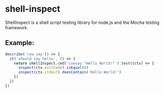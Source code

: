 shell-inspect
=============

ShellInspect is a shell script testing library for node.js and the Mocha testing framework.

## Example:

```js
describe('cow say'() => {
  it('should say hello', () => {
    return shellInspect.cmd('cowsay "Hello World!"').test((ctx) => {
      inspect(ctx.exitCode).isEqual(0)
      inspect(ctx.stdout).doesContain('Hello World!')
    })
  })
})
```
